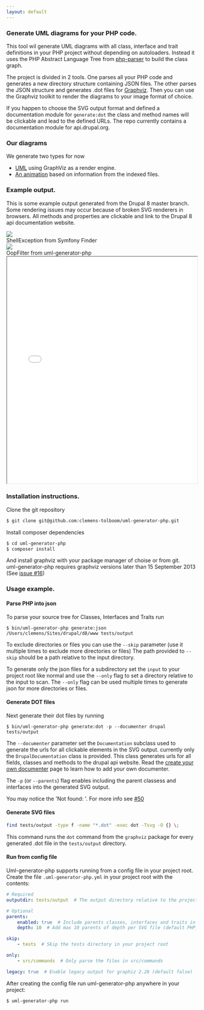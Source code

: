 ```yaml
---
layout: default
---
```


### Generate UML diagrams for your PHP code.

This tool wil generate UML diagrams with all class, interface and trait definitions in your PHP project without
depending on autoloaders.
Instead it uses the PHP Abstract Language Tree from [php-parser][php-parser] to build the class graph.

The project is divided in 2 tools. One parses all your PHP code and generates a new directory structure
containing JSON files. The other parses the JSON structure and generates .dot files for [Graphviz][graphviz].
Then you can use the Graphviz toolkit to render the diagrams to your image format of choice.

If you happen to choose the SVG output format and defined a documentation module for `generate:dot`
the class and method names will be clickable and lead to the defined URLs. The repo currently contains a
documentation module for api.drupal.org.


### Our diagrams

We generate two types for now

* [UML](diagrams/index.html) using GraphViz as a render engine.
* [An animation](diagrams/graph.html) based on information from the indexed files.

### Example output.

This is some example output generated from the Drupal 8 master branch. Some rendering issues may occur
because of broken SVG renderers in browsers. All methods and properties are clickable and link to the Drupal 8 api
documentation website.

<div class="svgexample">
    <a href="images/output/ShellException.svg"><img src="images/output/ShellException.svg"></a><br>
    ShellException from Symfony Finder
</div>
<div class="svgexample">
    <a href="images/output/OopFilter.svg"><img src="images/output/OopFilter.svg"></a><br>
    OopFilter from uml-generator-php
</div>

<iframe src="diagrams/graph.html" width="100%" height="600px"></iframe>
<br style="clear: both;">

### Installation instructions.

Clone the git repository

```bash
$ git clone git@github.com:clemens-tolboom/uml-generator-php.git
```

Install composer dependencies

```bash
$ cd uml-generator-php
$ composer install
```

And install graphviz with your package manager of choise or from git.<br>
uml-generator-php requires graphviz versions later than 15 September 2013 (See [issue #16][issue16])

[php-parser]: https://github.com/nikic/php-parser
[graphviz]: http://graphviz.org/
[issue16]: https://github.com/clemens-tolboom/uml-generator-php/issues/16

### Usage example.

#### Parse PHP into json

To parse your source tree for Classes, Interfaces and Traits run

```
$ bin/uml-generator-php generate:json /Users/clemens/Sites/drupal/d8/www tests/output
```

To exclude directories or files you can use the `--skip` parameter (use it multiple times to exclude more directories or files)
The path provided to `--skip` should be a path relative to the input directory.

To generate only the json files for a subdirectory set the `input` to your project root like normal and use the `--only` flag
to set a directory relative to the input to scan. The `--only` flag can be used multiple times to generate json for more directories
or files.

#### Generate DOT files

Next generate their dot files by running

```
$ bin/uml-generator-php generate:dot -p --documenter drupal tests/output
```

The `--documenter` parameter set the `Documentation` subclass used to generate the urls for all clickable elements in the SVG output.
currently only the `DrupalDocumentation` class is provided. This class generates urls for all fields, classes and methods to the drupal
api website. Read the [create your own documenter][documenter] page to learn how to add your own documenter.

The `-p` (or `--parents`) flag enables including the parent classess and interfaces into the generated SVG output.

You may notice the 'Not found: '. For more info see [#50][issue50]

[issue50]: https://github.com/clemens-tolboom/uml-generator-php/issues/50
[documenter]: documenter.html

#### Generate SVG files

```bash
find tests/output -type f -name "*.dot" -exec dot -Tsvg -O {} \;
```

This command runs the `dot` command from the `graphviz` package for every generated .dot file in the `tests/output` directory.

#### Run from config file

Uml-generator-php supports running from a config file in your project root. Create the file `.uml-generator-php.yml` in your project
root with the contents:

```yaml
# Required
outputdir: tests/output  # The output directory relative to the project root

# Optional
parents:
    enabled: true  # Include parents classes, interfaces and traits in svg output (default false)
    depth: 10  # Add max 10 parents of depth per SVG file (default PHP_MAX_INT)

skip:
    - tests  # Skip the tests directory in your project root

only:
    - src/commands  # Only parse the files in src/commands

legacy: true  # Enable legacy output for graphiz 2.28 (default false)
```

After creating the config file run uml-generator-php anywhere in your project:

```bash
$ uml-generator-php run
```
